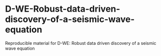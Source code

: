# D-WE-Robust-data-driven-discovery-of-a-seismic-wave-equation
Reproducible material for D-WE: Robust data driven discovery of a seismic wave equation

